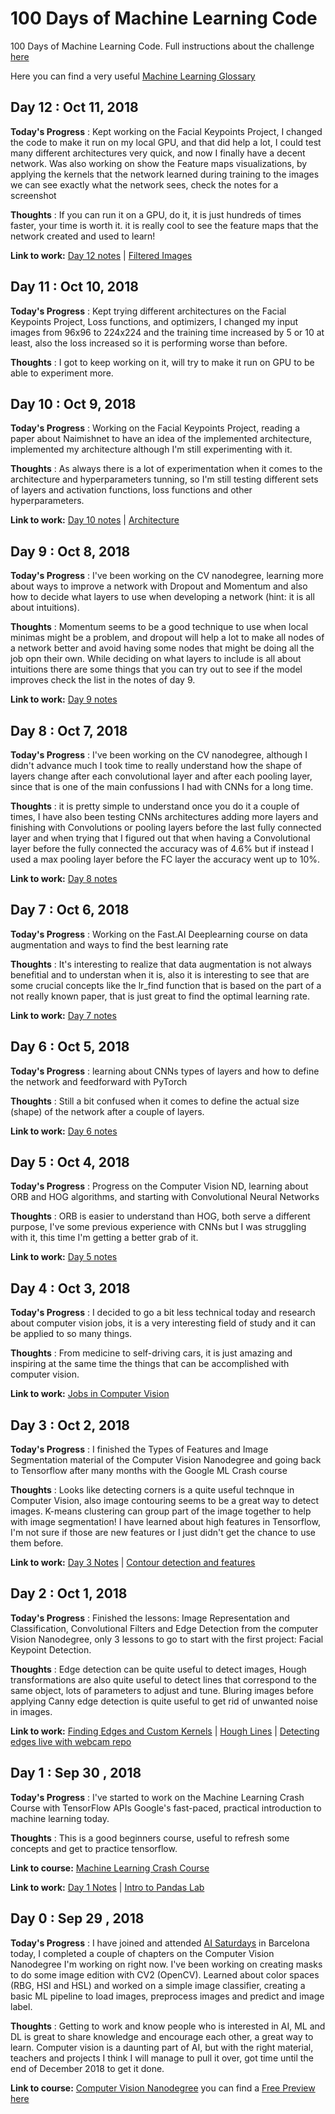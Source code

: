 # 100 Days of Machine Learning Code

100 Days of Machine Learning Code. Full instructions about the challenge [here](https://github.com/george-studenko/100_Days_of_ML_Code/blob/master/100_Days_of_ML_Code_Instructions.MD)

Here you can find a very useful [Machine Learning Glossary](https://developers.google.com/machine-learning/glossary/)

## Day 12 : Oct 11, 2018

**Today's Progress** : Kept working on the Facial Keypoints Project, I changed the code to make it run on my local GPU, and that did help a lot, I could test many different architectures very quick, and now I finally have a decent network. Was also working on show the Feature maps visualizations, by applying the kernels that the network learned during training to the images we can see exactly what the network sees, check the notes for a screenshot

**Thoughts** : If you can run it on a GPU, do it, it is just hundreds of times faster, your time is worth it. it is really cool to see the feature maps that the network created and used to learn!

**Link to work:** [Day 12 notes](content/Day-12.md) | [Filtered Images](resources/kernels.png)

## Day 11 : Oct 10, 2018

**Today's Progress** : Kept trying different architectures on the Facial Keypoints Project, Loss functions, and optimizers, I changed my input images from 96x96 to 224x224 and the training time increased by 5 or 10 at least, also the loss increased so it is performing worse than before. 

**Thoughts** : I got to keep working on it, will try to make it run on GPU to be able to experiment more.

## Day 10 : Oct 9, 2018

**Today's Progress** : Working on the Facial Keypoints Project, reading a paper about Naimishnet to have an idea of the implemented architecture, implemented my architecture although I'm still experimenting with it.

**Thoughts** : As always there is a lot of experimentation when it comes to the architecture and hyperparameters tunning, so I'm still testing different sets of layers and activation functions, loss functions and other hyperparameters.

**Link to work:** [Day 10 notes](content/Day-10.md) | [Architecture](code/cv/models.py)

## Day 9 : Oct 8, 2018

**Today's Progress** : I've been working on the CV nanodegree, learning more about ways to improve a network with Dropout and Momentum and also how to decide what layers to use when developing a network (hint: it is all about intuitions).

**Thoughts** : Momentum seems to be a good technique to use when local minimas might be a problem, and dropout will help a lot to make all nodes of a network better and avoid having some nodes that might be doing all the job opn their own. While deciding on what layers to include is all about intuitions there are some things that you can try out to see if the model improves check the list in the notes of day 9.

**Link to work:** [Day 9 notes](content/Day-9.md)

## Day 8 : Oct 7, 2018

**Today's Progress** : I've been working on the CV nanodegree, although I didn't advance much I took time to really understand how the shape of layers change after each convolutional layer and after each pooling layer, since that is one of the main confussions I had with CNNs for a long time.

**Thoughts** : it is pretty simple to understand once you do it a couple of times, I have also been testing CNNs architectures adding more layers and finishing with Convolutions or pooling layers before the last fully connected layer and when trying that I figured out that when having a Convolutional layer before the fully connected the accuracy was of 4.6% but if instead I used a max pooling layer before the FC layer the accuracy went up to 10%.

**Link to work:** [Day 8 notes](content/Day-8.md)

## Day 7 : Oct 6, 2018

**Today's Progress** : Working on the Fast.AI Deeplearning course on data augmentation and ways to find the best learning rate

**Thoughts** : It's interesting to realize that data augmentation is not always benefitial and to understan when it is, also it is interesting to see that are some crucial concepts like the lr_find function that is based on the part of a not really known paper, that is just great to find the optimal learning rate.

**Link to work:** [Day 7 notes](content/Day-7.md)

## Day 6 : Oct 5, 2018

**Today's Progress** : learning about CNNs types of layers and how to define the network and feedforward with PyTorch

**Thoughts** : Still a bit confused when it comes to define the actual size (shape) of the network after a couple of layers.

**Link to work:** [Day 6 notes](content/Day-6.md)

## Day 5 : Oct 4, 2018

**Today's Progress** : Progress on the Computer Vision ND, learning about ORB and HOG algorithms, and starting with Convolutional Neural Networks

**Thoughts** : ORB is easier to understand than HOG, both serve a different purpose, I've some previous experience with CNNs but I was struggling with it, this time I'm getting a better grab of it.

**Link to work:** [Day 5 notes](content/Day-5.md)

## Day 4 : Oct 3, 2018

**Today's Progress** : I decided to go a bit less technical today and research about computer vision jobs, it is a very interesting field of study and it can be applied to so many things. 

**Thoughts** : From medicine to self-driving cars, it is just amazing and inspiring at the same time the things that can be accomplished with computer vision.

**Link to work:** [Jobs in Computer Vision](content/Jobs-in-Computer-Vision.md)

## Day 3 : Oct 2, 2018

**Today's Progress** : I finished the Types of Features and Image Segmentation material of the Computer Vision Nanodegree and going back to Tensorflow after many months with the Google ML Crash course

**Thoughts** : Looks like detecting corners is a quite useful technque in Computer Vision, also image contouring seems to be a great way to detect images. K-means clustering can group part of the image together to help with image segmentation! I have learned about high features in Tensorflow, I'm not sure if those are new features or I just didn't get the chance to use them before.

**Link to work:** [Day 3 Notes](content/Day-3.md) | [Contour detection and features](https://github.com/george-studenko/100_Days_of_ML_Code/blob/master/code/cv/Contour%20detection%20and%20features.ipynb)


## Day 2 : Oct 1, 2018

**Today's Progress** : Finished the lessons: Image Representation and Classification, Convolutional Filters and Edge Detection from the computer Vision Nanodegree, only 3 lessons to go to start with the first project: Facial Keypoint Detection.

**Thoughts** : Edge detection can be quite useful to detect images, Hough transformations are also quite useful to detect lines that correspond to the same object, lots of parameters to adjust and tune. Bluring images before applying Canny edge detection is quite useful to get rid of unwanted noise in images.

**Link to work:** [Finding Edges and Custom Kernels](code/cv/Finding%20Edges%20and%20Custom%20Kernels.ipynb) | [Hough Lines](code/cv/Hough_lines.ipynb) | [Detecting edges live with webcam repo](https://github.com/george-studenko/Live-Sketch-with-Computer-Vision)


## Day 1 : Sep 30 , 2018

**Today's Progress** : I've started to work on the Machine Learning Crash Course with TensorFlow APIs Google's fast-paced, practical introduction to machine learning today.
  
**Thoughts** : This is a good beginners course, useful to refresh some concepts and get to practice tensorflow.

**Link to course:** [Machine Learning Crash Course](https://developers.google.com/machine-learning/crash-course/ml-intro)

**Link to work:** [Day 1 Notes](content/Day-1.md) | [Intro to Pandas Lab](code/Intro_to_pandas.ipynb)


## Day 0 : Sep 29 , 2018
 
**Today's Progress** : I have joined and attended [AI Saturdays](https://nurture.ai/ai-saturdays) in Barcelona today, I completed a couple of chapters on the Computer Vision Nanodegree I'm working on right now. I've been working on creating masks to do some image edition with CV2 (OpenCV). Learned about color spaces (RBG, HSI and HSL) and worked on a simple image classifier, creating a basic ML pipeline to load images, preprocess images and predict and image label.  

**Thoughts** : Getting to work and know people who is interested in AI, ML and DL is great to share knowledge and encourage each other, a great way to learn. Computer vision is a daunting part of AI, but with the right material, teachers and projects I think I will manage to pull it over, got time until the end of December 2018 to get it done.

**Link to course:** [Computer Vision Nanodegree](https://eu.udacity.com/course/computer-vision-nanodegree--nd891) you can find a [Free Preview here](https://www2.udacity.com/course/ud891-preview)
